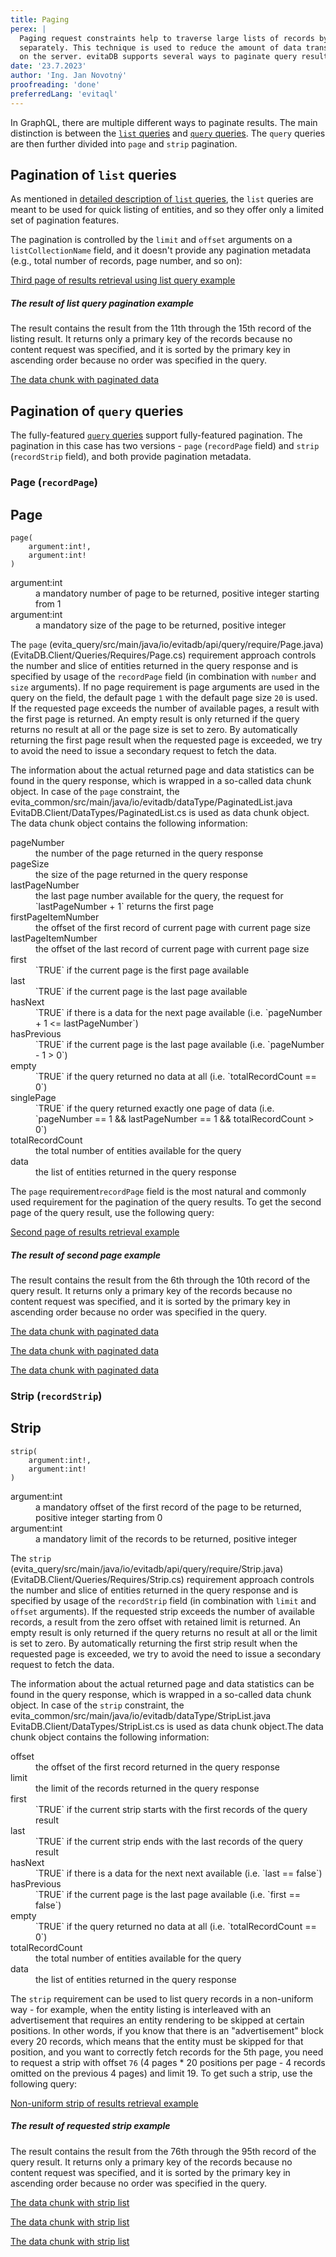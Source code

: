 ```yaml
---
title: Paging
perex: |
  Paging request constraints help to traverse large lists of records by splitting them into several parts that are requested
  separately. This technique is used to reduce the amount of data transferred over the network and to reduce the load
  on the server. evitaDB supports several ways to paginate query results, which are described in this section.
date: '23.7.2023'
author: 'Ing. Jan Novotný'
proofreading: 'done'
preferredLang: 'evitaql'
---
```


<LS to="g">

In GraphQL, there are multiple different ways to paginate results. The main distinction is between the
[`list` queries](../../use/api/query-data.md#list-queries) and [`query` queries](../../use/api/query-data.md#query-queries).
The `query` queries are then further divided into `page` and `strip` pagination.

## Pagination of `list` queries

As mentioned in [detailed description of `list` queries](../../use/api/query-data.md#list-queries), the `list` queries
are meant to be used for quick listing of entities, and so they offer only a limited set of pagination features.

The pagination is controlled by the `limit` and `offset` arguments on a `listCollectionName` field, and it doesn't provide
any pagination metadata (e.g., total number of records, page number, and so on):

<SourceCodeTabs langSpecificTabOnly>

[Third page of results retrieval using list query example](/documentation/user/en/query/requirements/examples/paging/listEntities.graphql)
</SourceCodeTabs>

<Note type="info">

<NoteTitle toggles="true">

##### The result of list query pagination example
</NoteTitle>

The result contains the result from the 11th through the 15th record of the listing result. It returns only a primary key
of the records because no content request was specified, and it is sorted by the primary key in ascending order because
no order was specified in the query.

<LS to="g">

<MDInclude sourceVariable="data.listProduct">[The data chunk with paginated data](/documentation/user/en/query/requirements/examples/paging/listEntities.graphql.json.md)</MDInclude>

</LS>

</Note>

</LS>

<LS to="g">

## Pagination of `query` queries

The fully-featured [`query` queries](../../use/api/query-data.md#query-queries) support fully-featured pagination.
The pagination in this case has two versions - `page` (`recordPage` field) and `strip` (`recordStrip` field), and both provide pagination metadata.

### Page (`recordPage`)

</LS>
<LS to="e,j,r,c">

## Page

```evitaql-syntax
page(
    argument:int!,
    argument:int!
)
```

<dl>
    <dt>argument:int</dt>
    <dd>
        a mandatory number of page to be returned, positive integer starting from 1
    </dd>
    <dt>argument:int</dt>
    <dd>
        a mandatory size of the page to be returned, positive integer
    </dd>
</dl>

</LS>

The `page`
<LS to="e,j,r">(<SourceClass>evita_query/src/main/java/io/evitadb/api/query/require/Page.java</SourceClass>)</LS><LS to="c">(<SourceClass>EvitaDB.Client/Queries/Requires/Page.cs</SourceClass>) requirement</LS>
<LS to="g">approach</LS>
controls the number and slice of entities returned in the query response<LS to="g"> and is specified by usage of the `recordPage` field (in combination with `number` and `size` arguments)</LS>.
If no
<LS to="e,j,r,c">page requirement is</LS>
<LS to="g">page arguments are</LS> used
<LS to="e,j,r,c">in the query</LS>
<LS to="g">on the field</LS>,
the default page `1` with the default page size `20` is used. If the requested page exceeds the number of available
pages, a result with the first page is returned. An empty result is only returned if the query returns no result at all
or the page size is set to zero. By automatically returning the first page result when the requested page is exceeded,
we try to avoid the need to issue a secondary request to fetch the data.

The information about the actual returned page and data statistics can be found in the query response, which is wrapped
in a so-called data chunk object. <LS to="e,j,r,c">In case of the `page` constraint,
the <LS to="e,j,r"><SourceClass>evita_common/src/main/java/io/evitadb/dataType/PaginatedList.java</SourceClass></LS>
<LS to="c"><SourceClass>EvitaDB.Client/DataTypes/PaginatedList.cs</SourceClass></LS> is used as data chunk
object.</LS> The data chunk object contains the following information:

<dl>
    <dt>pageNumber</dt>
    <dd>
        the number of the page returned in the query response
    </dd>
    <dt>pageSize</dt>
    <dd>
        the size of the page returned in the query response
    </dd>
    <dt>lastPageNumber</dt>
    <dd>
        the last page number available for the query, the request for `lastPageNumber + 1` returns the first page
    </dd>
    <dt>firstPageItemNumber</dt>
    <dd>
        the offset of the first record of current page with current page size
    </dd>
    <dt>lastPageItemNumber</dt>
    <dd>
        the offset of the last record of current page with current page size
    </dd>
    <dt>first</dt>
    <dd>
        `TRUE` if the current page is the first page available
    </dd>
    <dt>last</dt>
    <dd>
        `TRUE` if the current page is the last page available
    </dd>
    <dt>hasNext</dt>
    <dd>
        `TRUE` if there is a data for the next page available (i.e. `pageNumber + 1 <= lastPageNumber`)
    </dd>
    <dt>hasPrevious</dt>
    <dd>
        `TRUE` if the current page is the last page available (i.e. `pageNumber - 1 > 0`)
    </dd>
    <dt>empty</dt>
    <dd>
        `TRUE` if the query returned no data at all (i.e. `totalRecordCount == 0`)
    </dd>
    <dt>singlePage</dt>
    <dd>
        `TRUE` if the query returned exactly one page of data (i.e. `pageNumber == 1 && lastPageNumber == 1 && totalRecordCount > 0`)
    </dd>
    <dt>totalRecordCount</dt>
    <dd>
        the total number of entities available for the query
    </dd>
    <dt>data</dt>
    <dd>
        the list of entities returned in the query response
    </dd>
</dl>

The <LS to="e,j,r,c">`page` requirement</LS><LS to="g">`recordPage` field</LS>
is the most natural and commonly used requirement for the pagination of the query results.
To get the second page of the query result, use the following query:

<SourceCodeTabs requires="evita_functional_tests/src/test/resources/META-INF/documentation/evitaql-init.java" langSpecificTabOnly>

[Second page of results retrieval example](/documentation/user/en/query/requirements/examples/paging/page.evitaql)
</SourceCodeTabs>

<Note type="info">

<NoteTitle toggles="true">

##### The result of second page example
</NoteTitle>

The result contains the result from the 6th through the 10th record of the query result. It returns only a primary key
of the records because no content request was specified, and it is sorted by the primary key in ascending order because
no order was specified in the query.

<LS to="e,j,c">

<MDInclude sourceVariable="recordPage">[The data chunk with paginated data](/documentation/user/en/query/requirements/examples/paging/page.evitaql.json.md)</MDInclude>

</LS>
<LS to="g">

<MDInclude sourceVariable="data.queryProduct.recordPage">[The data chunk with paginated data](/documentation/user/en/query/requirements/examples/paging/page.graphql.json.md)</MDInclude>

</LS>
<LS to="r">

<MDInclude sourceVariable="recordPage">[The data chunk with paginated data](/documentation/user/en/query/requirements/examples/paging/page.rest.json.md)</MDInclude>

</LS>

</Note>

<LS to="g">

### Strip (`recordStrip`)

</LS>

<LS to="e,j,r,c">

## Strip

```evitaql-syntax
strip(
    argument:int!,
    argument:int!
)
```

<dl>
    <dt>argument:int</dt>
    <dd>
        a mandatory offset of the first record of the page to be returned, positive integer starting from 0
    </dd>
    <dt>argument:int</dt>
    <dd>
        a mandatory limit of the records to be returned, positive integer
    </dd>
</dl>

</LS>

The `strip`
<LS to="e,j,r">(<SourceClass>evita_query/src/main/java/io/evitadb/api/query/require/Strip.java</SourceClass>)</LS><LS to="c">(<SourceClass>EvitaDB.Client/Queries/Requires/Strip.cs</SourceClass>) requirement</LS>
<LS to="g">approach</LS>
controls the number and slice of entities returned in the query response<LS to="g"> and is specified by usage of the `recordStrip` field (in combination with `limit` and `offset` arguments)</LS>.
If the requested strip exceeds the number of
available records, a result from the zero offset with retained limit is returned. An empty result is only returned if
the query returns no result at all or the limit is set to zero. By automatically returning the first strip result when
the requested page is exceeded, we try to avoid the need to issue a secondary request to fetch the data.

The information about the actual returned page and data statistics can be found in the query response, which is wrapped
in a so-called data chunk object. <LS to="e,j,r,c">In case of the `strip` constraint,
the <LS to="e,j,r"><SourceClass>evita_common/src/main/java/io/evitadb/dataType/StripList.java</SourceClass></LS>
<LS to="c"><SourceClass>EvitaDB.Client/DataTypes/StripList.cs</SourceClass></LS> is used as data chunk
object.</LS>The data chunk object contains the following information:

<dl>
    <dt>offset</dt>
    <dd>
        the offset of the first record returned in the query response
    </dd>
    <dt>limit</dt>
    <dd>
        the limit of the records returned in the query response
    </dd>
    <dt>first</dt>
    <dd>
        `TRUE` if the current strip starts with the first records of the query result
    </dd>
    <dt>last</dt>
    <dd>
        `TRUE` if the current strip ends with the last records of the query result
    </dd>
    <dt>hasNext</dt>
    <dd>
        `TRUE` if there is a data for the next next available (i.e. `last == false`)
    </dd>
    <dt>hasPrevious</dt>
    <dd>
        `TRUE` if the current page is the last page available (i.e. `first == false`)
    </dd>
    <dt>empty</dt>
    <dd>
        `TRUE` if the query returned no data at all (i.e. `totalRecordCount == 0`)
    </dd>
    <dt>totalRecordCount</dt>
    <dd>
        the total number of entities available for the query
    </dd>
    <dt>data</dt>
    <dd>
        the list of entities returned in the query response
    </dd>
</dl>

The `strip` requirement can be used to list query records in a non-uniform way - for example, when the entity listing is
interleaved with an advertisement that requires an entity rendering to be skipped at certain positions. In other words,
if you know that there is an "advertisement" block every 20 records, which means that the entity must be skipped for
that position, and you want to correctly fetch records for the 5th page, you need to request a strip with offset `76`
(4 pages * 20 positions per page - 4 records omitted on the previous 4 pages) and limit 19. To get such a strip, use
the following query:

<SourceCodeTabs requires="evita_functional_tests/src/test/resources/META-INF/documentation/evitaql-init.java" langSpecificTabOnly>

[Non-uniform strip of results retrieval example](/documentation/user/en/query/requirements/examples/paging/strip.evitaql)
</SourceCodeTabs>

<Note type="info">

<NoteTitle toggles="true">

##### The result of requested strip example
</NoteTitle>

The result contains the result from the 76th through the 95th record of the query result. It returns only a primary key
of the records because no content request was specified, and it is sorted by the primary key in ascending order because
no order was specified in the query.

<LS to="e,j,c">

<MDInclude sourceVariable="recordPage">[The data chunk with strip list](/documentation/user/en/query/requirements/examples/paging/strip.evitaql.json.md)</MDInclude>

</LS>
<LS to="g">

<MDInclude sourceVariable="data.queryProduct.recordStrip">[The data chunk with strip list](/documentation/user/en/query/requirements/examples/paging/strip.graphql.json.md)</MDInclude>

</LS>
<LS to="r">

<MDInclude sourceVariable="recordPage">[The data chunk with strip list](/documentation/user/en/query/requirements/examples/paging/strip.rest.json.md)</MDInclude>

</LS>

</Note>